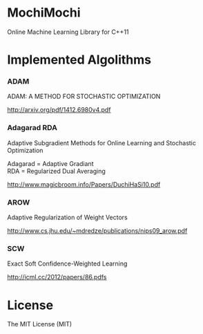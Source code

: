 # MochiMochi
Online Machine Learning Library for C++11

# Implemented Algolithms
### ADAM

ADAM: A METHOD FOR STOCHASTIC OPTIMIZATION

http://arxiv.org/pdf/1412.6980v4.pdf

### Adagarad RDA
Adaptive Subgradient Methods for Online Learning and Stochastic Optimization

Adagarad = Adaptive Gradiant  
RDA = Regularized Dual Averaging

http://www.magicbroom.info/Papers/DuchiHaSi10.pdf
### AROW
Adaptive Regularization of Weight Vectors

http://www.cs.jhu.edu/~mdredze/publications/nips09_arow.pdf

### SCW

Exact Soft Confidence-Weighted Learning

http://icml.cc/2012/papers/86.pdfs

# License
The MIT License (MIT)